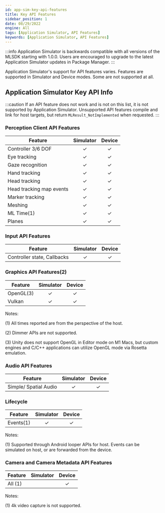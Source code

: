 ```yaml
---
id: app-sim-key-api-features
title: Key API Features
sidebar_position: 1
date: 08/29/2022
engine: All
tags: [Application Simulator, API Features]
keywords: [Application Simulator, API Features]
---
```


:::info
Application Simulator is backwards compatible with all versions of the MLSDK starting with 1.0.0. Users are encouraged to upgrade to the latest Application Simulator updates in Package Manager.
:::

Application Simulator's support for API features varies. Features are supported in Simulator and Device modes. Some are not supported at all.

## Application Simulator Key API Info

:::caution
If an API feature does not work and is not on this list, it is not supported by Application Simulator. Unsupported API features compile and link for host targets, but return `MLResult_NotImplemented` when requested.
:::

### Perception Client API Features

| Feature                  | Simulator | Device |
| ------------------------ | :-------: | :----: |
| Controller 3/6 DOF       |     ✓     |   ✓    |
| Eye tracking             |     ✓     |   ✓    |
| Gaze recognition         |     ✓     |   ✓    |
| Hand tracking            |     ✓     |   ✓    |
| Head tracking            |     ✓     |   ✓    |
| Head tracking map events |     ✓     |   ✓    |
| Marker tracking          |     ✓     |   ✓    |
| Meshing                  |     ✓     |   ✓    |
| ML Time(1)               |     ✓     |   ✓    |
| Planes                   |     ✓     |   ✓    |

### Input API Features

| Feature                     | Simulator | Device |
| --------------------------- | :-------: | :----: |
| Controller state, Callbacks |     ✓     |   ✓    |

### Graphics API Features(2)

| Feature   | Simulator | Device |
| --------- | :-------: | :----: |
| OpenGL(3) |     ✓     |   ✓    |
| Vulkan    |     ✓     |   ✓    |

Notes:

(1) All times reported are from the perspective of the host.

(2) Dimmer APIs are not supported.

(3) Unity does not support OpenGL in Editor mode on M1 Macs, but custom engines and C/C++ applications can utilize OpenGL mode via Rosetta emulation.

### Audio API Features

| Feature                  | Simulator | Device |
| ------------------------ | :-------: | :----: | 
| Simple/ Spatial Audio    |     ✓     |   ✓    |

### Lifecycle

| Feature   | Simulator | Device |
| --------- | :-------: | :----: |
| Events(1) |     ✓     |   ✓    |

Notes:

(1) Supported through Android looper APIs for host. Events can be simulated on host, or are forwarded from the device.

### Camera and Camera Metadata API Features

| Feature | Simulator | Device |
| ------- | :-------: | :----: |
| All (1) |           |   ✓    |

Notes:

(1) 4k video capture is not supported.

